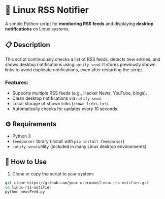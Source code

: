 # 📰 Linux RSS Notifier

A simple Python script for **monitoring RSS feeds** and displaying **desktop notifications** on Linux systems.

## 📋 Description

This script continuously checks a list of RSS feeds, detects new entries, and shows desktop notifications using `notify-send`. It stores previously shown links to avoid duplicate notifications, even after restarting the script.

### Features:
- Supports multiple RSS feeds (e.g., Hacker News, YouTube, blogs).
- Clean desktop notifications via `notify-send`.
- Local storage of shown links (`shown_links.txt`).
- Automatically checks for updates every 10 seconds.

## ⚙️ Requirements

- Python 3
- `feedparser` library (install with `pip install feedparser`)
- `notify-send` utility (included in many Linux desktop environments)

## 🚀 How to Use

1. Clone or copy the script to your system:

```bash
git clone https://github.com/your-username/linux-rss-notifier.git
cd linux-rss-notifier
python newsFeed.py
